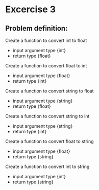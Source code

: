 # Excercise 3

## Problem definition:

Create a function to convert int to float
  - input argument type {int}
  - return type {float}

Create a function to convert float to int
- input argument type {float}
- return type {int}

Create a function to convert string to float
- input argument type {string}
- return type {float}

Create a function to convert string to int
- input argument type {string}
- return type {int}

Create a function to convert float to string
- input argument type {float}
- return type {string}

Create a function to convert int to string
- input argument type {int}
- return type {string}